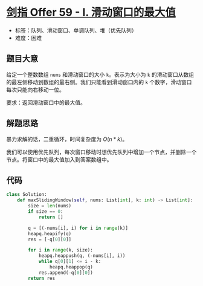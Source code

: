 # [剑指 Offer 59 - I. 滑动窗口的最大值](https://leetcode-cn.com/problems/hua-dong-chuang-kou-de-zui-da-zhi-lcof/)

- 标签：队列、滑动窗口、单调队列、堆（优先队列）
- 难度：困难

## 题目大意

给定一个整数数组 `nums` 和滑动窗口的大小 `k`。表示为大小为 `k` 的滑动窗口从数组的最左侧移动到数组的最右侧。我们只能看到滑动窗口内的 `k` 个数字，滑动窗口每次只能向右移动一位。

要求：返回滑动窗口中的最大值。

## 解题思路

暴力求解的话，二重循环，时间复杂度为 $O(n * k)$。

我们可以使用优先队列，每次窗口移动时想优先队列中增加一个节点，并删除一个节点。将窗口中的最大值加入到答案数组中。

## 代码

```Python
class Solution:
    def maxSlidingWindow(self, nums: List[int], k: int) -> List[int]:
        size = len(nums)
        if size == 0:
            return []

        q = [(-nums[i], i) for i in range(k)]
        heapq.heapify(q)
        res = [-q[0][0]]

        for i in range(k, size):
            heapq.heappush(q, (-nums[i], i))
            while q[0][1] <= i - k:
                heapq.heappop(q)
            res.append(-q[0][0])
        return res
```

